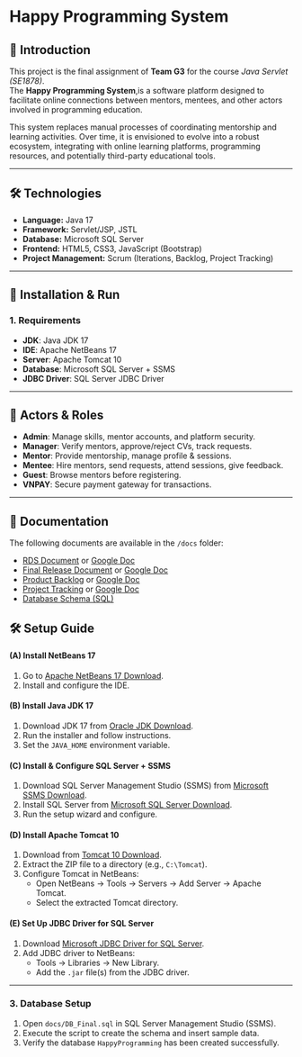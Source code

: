 # Happy Programming System

## 📌 Introduction
This project is the final assignment of **Team G3** for the course *Java Servlet (SE1878)*.  
The **Happy Programming System**,is a software platform designed to facilitate online connections between mentors, mentees, and other actors involved in programming education.

This system replaces manual processes of coordinating mentorship and learning activities. Over time, it is envisioned to evolve into a robust ecosystem, integrating with online learning platforms, programming resources, and potentially third-party educational tools.

---

## 🛠️ Technologies
- **Language:** Java 17  
- **Framework:** Servlet/JSP, JSTL  
- **Database:** Microsoft SQL Server  
- **Frontend:** HTML5, CSS3, JavaScript (Bootstrap)  
- **Project Management:** Scrum (Iterations, Backlog, Project Tracking) 

---

## 🚀 Installation & Run

### 1. Requirements
- **JDK**: Java JDK 17  
- **IDE**: Apache NetBeans 17  
- **Server**: Apache Tomcat 10  
- **Database**: Microsoft SQL Server + SSMS  
- **JDBC Driver**: SQL Server JDBC Driver  

---

## 👥 Actors & Roles
- **Admin**: Manage skills, mentor accounts, and platform security.  
- **Manager**: Verify mentors, approve/reject CVs, track requests.  
- **Mentor**: Provide mentorship, manage profile & sessions.  
- **Mentee**: Hire mentors, send requests, attend sessions, give feedback.  
- **Guest**: Browse mentors before registering.  
- **VNPAY**: Secure payment gateway for transactions.  

---
## 📑 Documentation
The following documents are available in the `/docs` folder:

- [RDS Document](./docs/SE1878_JS(IT)_G3_RDS%20Document.docx)  or [Google Doc](https://docs.google.com/document/d/1eMxb17JljTpi5qU-Z_ZMiUs_WeRUZtOi/edit?usp=sharing&ouid=112876355383685662482&rtpof=true&sd=true) 
- [Final Release Document](./docs/SE1878_JS(IT)_G3_Final%20Release%20Document.docx)  or [Google Doc](https://docs.google.com/document/d/1XndCucQQx0H1XGRRG80zG4vLh9Bgf74L/edit?usp=sharing&ouid=117129001821004771013&rtpof=true&sd=true) 
- [Product Backlog](./docs/SE1878_JS(IT)_G3_Product%20Backlog.xlsx) or [Google Doc](https://docs.google.com/spreadsheets/d/1ft8YvFoC7AbrLPoivDLLA8gfMOz-GG_U/edit?usp=sharing&ouid=112876355383685662482&rtpof=true&sd=true) 
- [Project Tracking](./docs/SE1878_JS(IT)_G3_HP_Project%20Tracking.xlsx)  or [Google Doc](https://docs.google.com/spreadsheets/d/1fcqYXpjlmq6VAzKOW0-f2kgFogSW5oFX/edit?usp=sharing&ouid=112876355383685662482&rtpof=true&sd=true) 
- [Database Schema (SQL)](./docs/HPS.sql)  
## 🛠️ Setup Guide

#### (A) Install NetBeans 17
1. Go to [Apache NetBeans 17 Download](https://netbeans.apache.org/download/).  
2. Install and configure the IDE.  

#### (B) Install Java JDK 17
1. Download JDK 17 from [Oracle JDK Download](https://www.oracle.com/java/technologies/javase/jdk17-archive-downloads.html).  
2. Run the installer and follow instructions.  
3. Set the `JAVA_HOME` environment variable.  

#### (C) Install & Configure SQL Server + SSMS
1. Download SQL Server Management Studio (SSMS) from [Microsoft SSMS Download](https://aka.ms/ssmsfullsetup).  
2. Install SQL Server from [Microsoft SQL Server Download](https://www.microsoft.com/en-us/sql-server/sql-server-downloads).  
3. Run the setup wizard and configure.  

#### (D) Install Apache Tomcat 10
1. Download from [Tomcat 10 Download](https://tomcat.apache.org/download-10.cgi).  
2. Extract the ZIP file to a directory (e.g., `C:\Tomcat`).  
3. Configure Tomcat in NetBeans:  
   - Open NetBeans → Tools → Servers → Add Server → Apache Tomcat.  
   - Select the extracted Tomcat directory.  

#### (E) Set Up JDBC Driver for SQL Server
1. Download [Microsoft JDBC Driver for SQL Server](https://learn.microsoft.com/en-us/sql/connect/jdbc/download-microsoft-jdbc-driver-for-sql-server).  
2. Add JDBC driver to NetBeans:  
   - Tools → Libraries → New Library.  
   - Add the `.jar` file(s) from the JDBC driver.  

---

### 3. Database Setup
1. Open `docs/DB_Final.sql` in SQL Server Management Studio (SSMS).  
2. Execute the script to create the schema and insert sample data.  
3. Verify the database `HappyProgramming` has been created successfully.  
